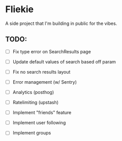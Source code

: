 # Fliekie

A side project that I'm building in public for the vibes.

## TODO:

- [ ] Fix type error on SearchResults page
- [ ] Update default values of search based off param
- [ ] Fix no search results layout

- [ ] Error management (w/ Sentry)
- [ ] Analytics (posthog)
- [ ] Ratelimiting (upstash)

- [ ] Implement "friends" feature
- [ ] Implement user following
- [ ] Implement groups
